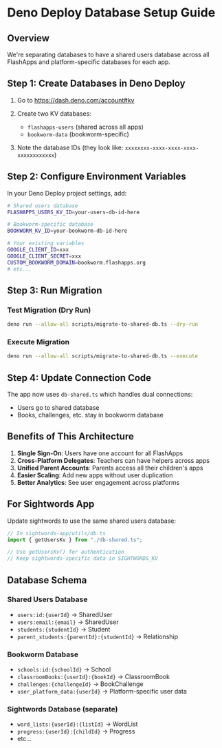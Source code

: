 # Deno Deploy Database Setup Guide

## Overview
We're separating databases to have a shared users database across all FlashApps and platform-specific databases for each app.

## Step 1: Create Databases in Deno Deploy

1. Go to https://dash.deno.com/account#kv
2. Create two KV databases:
   - `flashapps-users` (shared across all apps)
   - `bookworm-data` (bookworm-specific)

3. Note the database IDs (they look like: `xxxxxxxx-xxxx-xxxx-xxxx-xxxxxxxxxxxx`)

## Step 2: Configure Environment Variables

In your Deno Deploy project settings, add:

```bash
# Shared users database
FLASHAPPS_USERS_KV_ID=your-users-db-id-here

# Bookworm-specific database
BOOKWORM_KV_ID=your-bookworm-db-id-here

# Your existing variables
GOOGLE_CLIENT_ID=xxx
GOOGLE_CLIENT_SECRET=xxx
CUSTOM_BOOKWORM_DOMAIN=bookworm.flashapps.org
# etc...
```

## Step 3: Run Migration

### Test Migration (Dry Run)
```bash
deno run --allow-all scripts/migrate-to-shared-db.ts --dry-run
```

### Execute Migration
```bash
deno run --allow-all scripts/migrate-to-shared-db.ts --execute
```

## Step 4: Update Connection Code

The app now uses `db-shared.ts` which handles dual connections:
- Users go to shared database
- Books, challenges, etc. stay in bookworm database

## Benefits of This Architecture

1. **Single Sign-On**: Users have one account for all FlashApps
2. **Cross-Platform Delegates**: Teachers can have helpers across apps
3. **Unified Parent Accounts**: Parents access all their children's apps
4. **Easier Scaling**: Add new apps without user duplication
5. **Better Analytics**: See user engagement across platforms

## For Sightwords App

Update sightwords to use the same shared users database:
```typescript
// In sightwords-app/utils/db.ts
import { getUsersKv } from "./db-shared.ts";

// Use getUsersKv() for authentication
// Keep sightwords-specific data in SIGHTWORDS_KV
```

## Database Schema

### Shared Users Database
- `users:id:{userId}` → SharedUser
- `users:email:{email}` → SharedUser
- `students:{studentId}` → Student
- `parent_students:{parentId}:{studentId}` → Relationship

### Bookworm Database
- `schools:id:{schoolId}` → School
- `classroomBooks:{userId}:{bookId}` → ClassroomBook
- `challenges:{challengeId}` → BookChallenge
- `user_platform_data:{userId}` → Platform-specific user data

### Sightwords Database (separate)
- `word_lists:{userId}:{listId}` → WordList
- `progress:{userId}:{childId}` → Progress
- etc...